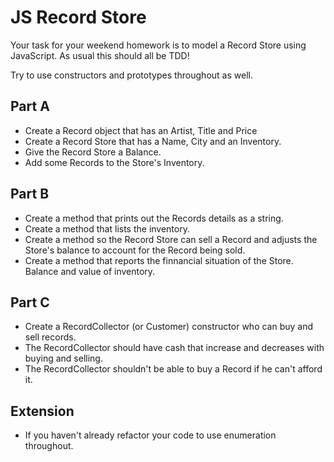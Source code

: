 # JS Record Store 

Your task for your weekend homework is to model a Record Store using JavaScript. As usual this should all be TDD!

Try to use constructors and prototypes throughout as well.

## Part A

- Create a Record object that has an Artist, Title and Price
- Create a Record Store that has a Name, City and an Inventory.
- Give the Record Store a Balance. 
- Add some Records to the Store's Inventory.

## Part B

- Create a method that prints out the Records details as a string.
- Create a method that lists the inventory.
- Create a method so the Record Store can sell a Record and adjusts the Store's balance to account for the Record being sold.
- Create a method that reports the finnancial situation of the Store. Balance and value of inventory.

## Part C

- Create a RecordCollector (or Customer) constructor who can buy and sell records.
- The RecordCollector should have cash that increase and decreases with buying and selling.
- The RecordCollector shouldn't be able to buy a Record if he can't afford it.

## Extension

- If you haven't already refactor your code to use enumeration throughout. 
